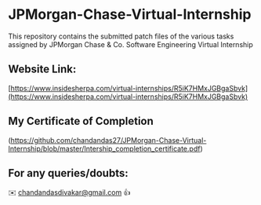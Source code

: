 # JPMorgan-Chase-Virtual-Internship

This repository contains the submitted patch files of the various tasks assigned by JPMorgan Chase &amp; Co. Software Engineering Virtual Internship



## Website Link:

[https://www.insidesherpa.com/virtual-internships/R5iK7HMxJGBgaSbvk](https://www.insidesherpa.com/virtual-internships/R5iK7HMxJGBgaSbvk)




## My Certificate of Completion 
(https://github.com/chandandas27/JPMorgan-Chase-Virtual-Internship/blob/master/Intership_completion_certificate.pdf)


## For any queries/doubts:

:envelope: chandandasdivakar@gmail.com :thumbsup:
